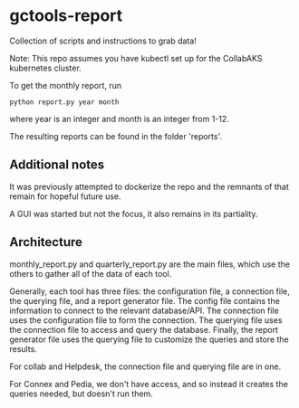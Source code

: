 # gctools-report
Collection of scripts and instructions to grab data!

Note: This repo assumes you have kubectl set up for the CollabAKS kubernetes cluster.

To get the monthly report, run
```
python report.py year month
```
where year is an integer and month is an integer from 1-12.

The resulting reports can be found in the folder 'reports'.


## Additional notes

It was previously attempted to dockerize the repo and the remnants of that remain for hopeful future use. 

A GUI was started but not the focus, it also remains in its partiality. 


## Architecture

monthly_report.py and quarterly_report.py are the main files, which use the others to gather all of the data of each tool. 

Generally, each tool has three files: the configuration file, a connection file, the querying file, and a report generator file. The config file contains the information to connect to the relevant database/API. The connection file uses the configuration file to form the connection. The querying file uses the connection file to access and query the database. Finally, the report generator file uses the querying file to customize the queries and store the results.

For collab and Helpdesk, the connection file and querying file are in one.

For Connex and Pedia, we don't have access, and so instead it creates the queries needed, but doesn't run them.